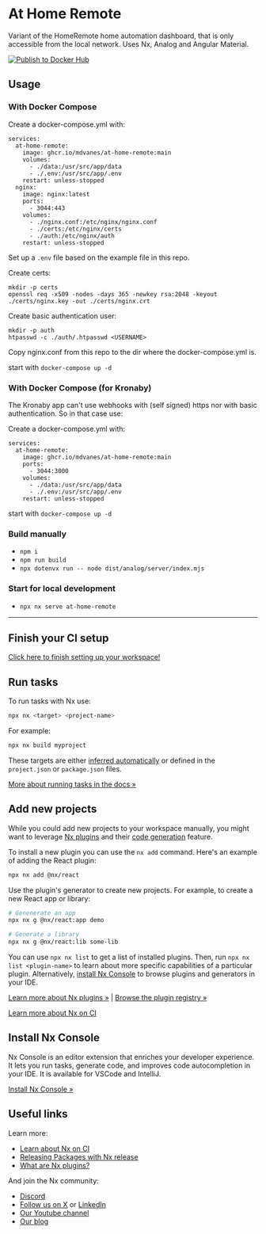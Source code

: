 # At Home Remote

Variant of the HomeRemote home automation dashboard, that is only accessible from the local network. Uses Nx, Analog and Angular Material.

[![Publish to Docker Hub](https://github.com/mdvanes/at-home-remote/actions/workflows/publish.yml/badge.svg?branch=qwik)](https://github.com/mdvanes/at-home-remote/actions/workflows/publish.yml)


## Usage

### With Docker Compose

Create a docker-compose.yml with:

```
services:
  at-home-remote:
    image: ghcr.io/mdvanes/at-home-remote:main
    volumes:
      - ./data:/usr/src/app/data
      - ./.env:/usr/src/app/.env
    restart: unless-stopped
  nginx:
    image: nginx:latest
    ports:
      - 3044:443
    volumes:
      - ./nginx.conf:/etc/nginx/nginx.conf
      - ./certs:/etc/nginx/certs
      - ./auth:/etc/nginx/auth
    restart: unless-stopped 
```

Set up a `.env` file based on the example file in this repo.

Create certs:

```
mkdir -p certs
openssl req -x509 -nodes -days 365 -newkey rsa:2048 -keyout ./certs/nginx.key -out ./certs/nginx.crt
```
Create basic authentication user:

```
mkdir -p auth
htpasswd -c ./auth/.htpasswd <USERNAME>
```

Copy nginx.conf from this repo to the dir where the docker-compose.yml is.

start with `docker-compose up -d`

### With Docker Compose (for Kronaby)

The Kronaby app can't use webhooks with (self signed) https nor with basic authentication. So in that case use:

Create a docker-compose.yml with:

```
services:
  at-home-remote:
    image: ghcr.io/mdvanes/at-home-remote:main
    ports:
      - 3044:3000
    volumes:
      - ./data:/usr/src/app/data
      - ./.env:/usr/src/app/.env
    restart: unless-stopped
```

start with `docker-compose up -d`

### Build manually

- `npm i`
- `npm run build`
- `npx dotenvx run -- node dist/analog/server/index.mjs`


### Start for local development

- `npx nx serve at-home-remote`

---

## Finish your CI setup

[Click here to finish setting up your workspace!](https://cloud.nx.app/connect/ZnZbFYBosI)


## Run tasks

To run tasks with Nx use:

```sh
npx nx <target> <project-name>
```

For example:

```sh
npx nx build myproject
```

These targets are either [inferred automatically](https://nx.dev/concepts/inferred-tasks?utm_source=nx_project&utm_medium=readme&utm_campaign=nx_projects) or defined in the `project.json` or `package.json` files.

[More about running tasks in the docs &raquo;](https://nx.dev/features/run-tasks?utm_source=nx_project&utm_medium=readme&utm_campaign=nx_projects)

## Add new projects

While you could add new projects to your workspace manually, you might want to leverage [Nx plugins](https://nx.dev/concepts/nx-plugins?utm_source=nx_project&utm_medium=readme&utm_campaign=nx_projects) and their [code generation](https://nx.dev/features/generate-code?utm_source=nx_project&utm_medium=readme&utm_campaign=nx_projects) feature.

To install a new plugin you can use the `nx add` command. Here's an example of adding the React plugin:
```sh
npx nx add @nx/react
```

Use the plugin's generator to create new projects. For example, to create a new React app or library:

```sh
# Genenerate an app
npx nx g @nx/react:app demo

# Generate a library
npx nx g @nx/react:lib some-lib
```

You can use `npx nx list` to get a list of installed plugins. Then, run `npx nx list <plugin-name>` to learn about more specific capabilities of a particular plugin. Alternatively, [install Nx Console](https://nx.dev/getting-started/editor-setup?utm_source=nx_project&utm_medium=readme&utm_campaign=nx_projects) to browse plugins and generators in your IDE.

[Learn more about Nx plugins &raquo;](https://nx.dev/concepts/nx-plugins?utm_source=nx_project&utm_medium=readme&utm_campaign=nx_projects) | [Browse the plugin registry &raquo;](https://nx.dev/plugin-registry?utm_source=nx_project&utm_medium=readme&utm_campaign=nx_projects)


[Learn more about Nx on CI](https://nx.dev/ci/intro/ci-with-nx#ready-get-started-with-your-provider?utm_source=nx_project&utm_medium=readme&utm_campaign=nx_projects)

## Install Nx Console

Nx Console is an editor extension that enriches your developer experience. It lets you run tasks, generate code, and improves code autocompletion in your IDE. It is available for VSCode and IntelliJ.

[Install Nx Console &raquo;](https://nx.dev/getting-started/editor-setup?utm_source=nx_project&utm_medium=readme&utm_campaign=nx_projects)

## Useful links

Learn more:

- [Learn about Nx on CI](https://nx.dev/ci/intro/ci-with-nx?utm_source=nx_project&utm_medium=readme&utm_campaign=nx_projects)
- [Releasing Packages with Nx release](https://nx.dev/features/manage-releases?utm_source=nx_project&utm_medium=readme&utm_campaign=nx_projects)
- [What are Nx plugins?](https://nx.dev/concepts/nx-plugins?utm_source=nx_project&utm_medium=readme&utm_campaign=nx_projects)

And join the Nx community:
- [Discord](https://go.nx.dev/community)
- [Follow us on X](https://twitter.com/nxdevtools) or [LinkedIn](https://www.linkedin.com/company/nrwl)
- [Our Youtube channel](https://www.youtube.com/@nxdevtools)
- [Our blog](https://nx.dev/blog?utm_source=nx_project&utm_medium=readme&utm_campaign=nx_projects)
